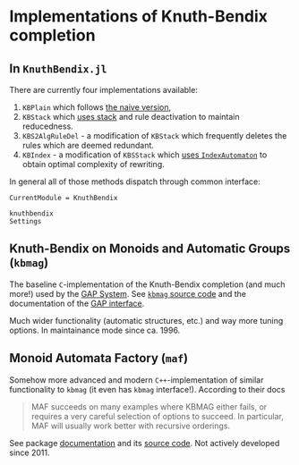 # Implementations of Knuth-Bendix completion

## In `KnuthBendix.jl`

There are currently four implementations available:
1. `KBPlain` which follows [the naive version](@ref "Naive"),
2. `KBStack` which [uses stack](@ref "Using a stack") and rule
   deactivation to maintain reducedness.
3. `KBS2AlgRuleDel` - a modification of `KBStack` which frequently deletes
   the rules which are deemed redundant.
4. `KBIndex` - a modification of `KBSStack` which [uses
   `IndexAutomaton`](@ref "Using index automaton") to obtain optimal complexity
   of rewriting.

In general all of those methods dispatch through common interface:

```@meta
CurrentModule = KnuthBendix
```

```@docs
knuthbendix
Settings
```

## Knuth-Bendix on Monoids and Automatic Groups (`kbmag`)

The baseline `C`-implementation of the Knuth-Bendix completion (and much more!)
used by the [GAP System](https://www.gap-system.org/).
See [`kbmag` source code](https://github.com/gap-packages/kbmag) and the
documentation of the
[GAP interface](https://gap-packages.github.io/kbmag/doc/chap0_mj.html).

Much wider functionality (automatic structures, etc.) and way more tuning
options. In maintainance mode since ca. 1996.

## Monoid Automata Factory (`maf`)

Somehow more advanced and modern `C++`-implementation of similar functionality
to `kbmag` (it even has `kbmag` interface!).
According to their docs

> MAF succeeds on many examples where KBMAG either fails, or requires a very
> careful selection of options to succeed. In particular, MAF will usually work
> better with recursive orderings.

See package
[documentation](https://maffsa.sourceforge.net/) and its
[source code](https://sourceforge.net/p/maffsa/code/HEAD/tree/).
Not actively developed since 2011.

